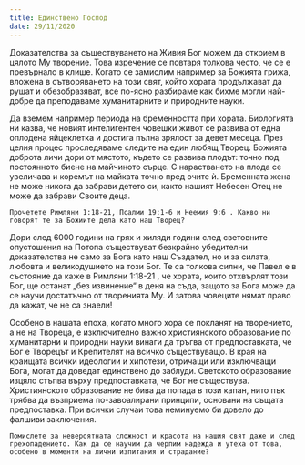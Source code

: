 ```yaml
---
title: Единствено Господ
date: 29/11/2020
---
```


Доказателства за съществуването на Живия Бог можем да открием в цялото Му творение. Това изречение се повтаря толкова често, че се е превърнало в клише. Когато се замислим например за Божията грижа, вложена в сътворяването на този свят, който хората продължават да рушат и обезобразяват, все по-ясно разбираме как бихме могли най-добре да преподаваме хуманитарните и природните науки.

Да вземем например периода на бременността при хората. Биологията ни казва, че новият интелигентен човешки живот се развива от една оплодена яйцеклетка и достига пълна зрялост за девет месеца. През целия процес проследяваме следите на един любящ Творец. Божията доброта личи дори от мястото, където се развива плодът: точно под постоянното биене на майчиното сърце. С нарастването на плода се увеличава и коремът на майката точно пред очите ѝ. Бременната жена не може никога да забрави детето си, както нашият Небесен Отец не може да забрави Своите деца.

`Прочетете Римляни 1:18-21, Псалми 19:1-6 и Неемия 9:6 . Какво ни говорят те за Божиите дела като наш Творец?`

Дори след 6000 години на грях и хиляди години след световните опустошения на Потопа съществуват безкрайно убедителни доказателства не само за Бога като наш Създател, но и за силата, любовта и великодушието на този Бог. Те са толкова силни, че Павел е в състояние да каже в Римляни 1:18-21 , че хората, които отхвърлят този Бог, ще останат „без извинение“ в деня на съда, защото за Бога може да се научи достатъчно от творенията Му. И затова човеците нямат право да кажат, че не са знаели!

Особено в нашата епоха, когато много хора се покланят на творението, а не на Твореца, е изключително важно християнското образование по хуманитарни и природни науки винаги да тръгва от предпоставката, че Бог е Творецът и Крепителят на всичко съществуващо. В края на краищата всички идеологии и хипотези, отричащи или изключващи Бога, могат да доведат единствено до заблуди. Светското образование изцяло стъпва върху предпоставката, че Бог не съществува. Християнското образование не бива да попада в този капан, нито пък трябва да възприема по-завоалирани принципи, основани на същата предпоставка. При всички случаи това неминуемо би довело до фалшиви заключения.

`Помислете за невероятната сложност и красота на нашия свят даже и след грехопадението. Как да се научим да черпим надежда и утеха от това, особено в моменти на лични изпитания и страдание?`